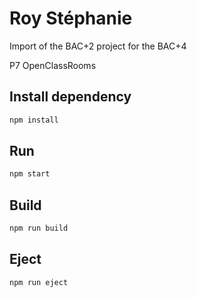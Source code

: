 # Roy Stéphanie

Import of the BAC+2 project for the BAC+4

P7 OpenClassRooms

## Install dependency
```bash
npm install
```

## Run
```bash
npm start
```

## Build
```bash
npm run build
```

## Eject
```bash
npm run eject
```
